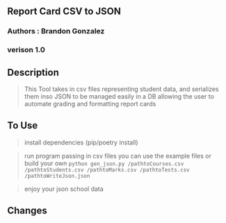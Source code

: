 ## Report Card CSV to JSON

### Authors : Brandon Gonzalez

### verison 1.0


## Description

> This Tool takes in csv files representing student data, and serializes them inso JSON to be managed easily in a DB allowing the user to automate grading and formatting report cards

## To Use

> install dependencies (pip/poetry install)

> run program passing in csv files you can use the example files or build your own `python gen_json.py /pathtoCourses.csv /pathtoStudents.csv /pathtoMarks.csv /pathtoTests.csv /pathtoWriteJson.json`

> enjoy your json school data

## Changes


